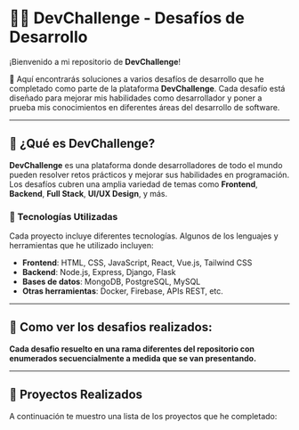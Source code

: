 # 🧑‍💻 **DevChallenge - Desafíos de Desarrollo**

¡Bienvenido a mi repositorio de **DevChallenge**! 

 🚀 Aquí encontrarás soluciones a varios desafíos de desarrollo que he completado como parte de la plataforma **DevChallenge**. Cada desafío está diseñado para mejorar mis habilidades como desarrollador y poner a prueba mis conocimientos en diferentes áreas del desarrollo de software.

---

## 🌟 ¿Qué es **DevChallenge**?

**DevChallenge** es una plataforma donde desarrolladores de todo el mundo pueden resolver retos prácticos y mejorar sus habilidades en programación. Los desafíos cubren una amplia variedad de temas como **Frontend**, **Backend**, **Full Stack**, **UI/UX Design**, y más.

### 🔧 Tecnologías Utilizadas

Cada proyecto incluye diferentes tecnologías. Algunos de los lenguajes y herramientas que he utilizado incluyen:

- **Frontend**: HTML, CSS, JavaScript, React, Vue.js, Tailwind CSS
- **Backend**: Node.js, Express, Django, Flask
- **Bases de datos**: MongoDB, PostgreSQL, MySQL
- **Otras herramientas**: Docker, Firebase, APIs REST, etc.

---

## 🚀 Como ver los desafios realizados:

**Cada desafio resuelto en una rama diferentes del repositorio con enumerados secuencialmente a medida que se van presentando.**

---

## 🚀 Proyectos Realizados

A continuación te muestro una lista de los proyectos que he completado:




